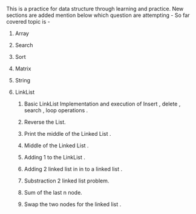 This is a practice for data structure through learning and practice. 
New sections are added mention below which question are attempting - 
So far covered topic is - 

 1. Array

 2. Search

 3. Sort

 4. Matrix

 5. String

 6. LinkList

      1. Basic LinkList Implementation and execution of Insert , delete , search , loop operations .
      
      2. Reverse the List.

      3. Print the middle of the Linked List .

      4. Middle of the Linked List .
      
      5. Adding 1 to the LinkList .

      6. Adding 2 linked list in in to a linked list .

      7. Substraction 2 linked list problem.

      8. Sum of the last n node.

      9. Swap the two nodes for the linked list .

      


      

